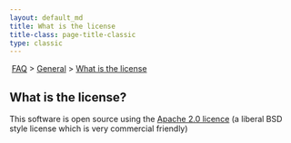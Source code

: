 ```yaml
---
layout: default_md
title: What is the license 
title-class: page-title-classic
type: classic
---
```


 [FAQ](faq) > [General](general) > [What is the license](what-is-the-license)


What is the license?
--------------------

This software is open source using the [Apache 2.0 licence](http://www.apache.org/licenses/LICENSE-2.0.html) (a liberal BSD style license which is very commercial friendly)

